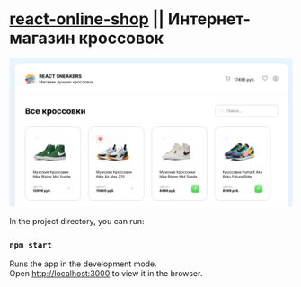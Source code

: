# [react-online-shop](https://artem-chebotarev.github.io/react-online-shop/) || Интернет-магазин кроссовок

<p align="center">
  <img src="starting-page.png" width="700" alt="accessibility text">
</p>

In the project directory, you can run:

### `npm start`

Runs the app in the development mode.\
Open [http://localhost:3000](http://localhost:3000) to view it in the browser.
